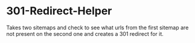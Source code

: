 # 301-Redirect-Helper
Takes two sitemaps and check to see what urls from the first sitemap are not present on the second one and creates a 301 redirect for it.
